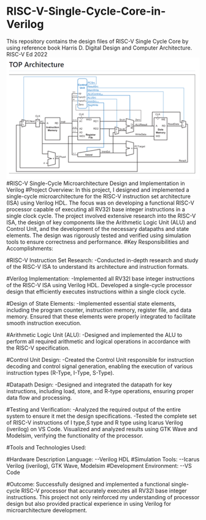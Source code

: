 # RISC-V-Single-Cycle-Core-in-Verilog
This repository contains the design files of RISC-V Single Cycle Core by using reference book  Harris D. Digital Design and Computer Architecture. RISC-V Ed 2022
!['RISCV,.PNG'](RISCV,.PNG)
#RISC-V Single-Cycle Microarchitecture Design and Implementation in Verilog
#Project Overview:
In this project, I designed and implemented a single-cycle microarchitecture for the RISC-V instruction set architecture (ISA) using Verilog HDL. The focus was on developing a functional RISC-V processor capable of executing all RV32I base integer instructions in a single clock cycle. The project involved extensive research into the RISC-V ISA, the design of key components like the Arithmetic Logic Unit (ALU) and Control Unit, and the development of the necessary datapaths and state elements. The design was rigorously tested and verified using simulation tools to ensure correctness and performance.
#Key Responsibilities and Accomplishments:

#RISC-V Instruction Set Research:
-Conducted in-depth research and study of the RISC-V ISA to understand its architecture and instruction formats.

#Verilog Implementation:
-Implemented all RV32I base integer instructions of the RISC-V ISA using Verilog HDL.
Developed a single-cycle processor design that efficiently executes instructions within a single clock cycle.

#Design of State Elements:
-Implemented essential state elements, including the program counter, instruction memory, register file, and data memory.
Ensured that these elements were properly integrated to facilitate smooth instruction execution.

#Arithmetic Logic Unit (ALU):
-Designed and implemented the ALU to perform all required arithmetic and logical operations in accordance with the RISC-V specification.

#Control Unit Design:
-Created the Control Unit responsible for instruction decoding and control signal generation, enabling the execution of various instruction types (R-Type, I-Type, S-Type).

#Datapath Design:
-Designed and integrated the datapath for key instructions, including load, store, and R-type operations, ensuring proper data flow and processing.

#Testing and Verification:
-Analyzed the required output of the entire system to ensure it met the design specifications.
-Tested the complete set of RISC-V instructions of I type,S type and R type using Icarus Verilog (iverilog) on VS Code.
Visualized and analyzed results using GTK Wave and Modelsim, verifying the functionality of the processor.

#Tools and Technologies Used:

#Hardware Description Language:
 --Verilog HDL
#Simulation Tools:
 --Icarus Verilog (iverilog), GTK Wave, Modelsim
#Development Environment: 
 --VS Code

#Outcome:
Successfully designed and implemented a functional single-cycle RISC-V processor that accurately executes all RV32I base integer instructions. This project not only reinforced my understanding of processor design but also provided practical experience in using Verilog for microarchitecture development.
